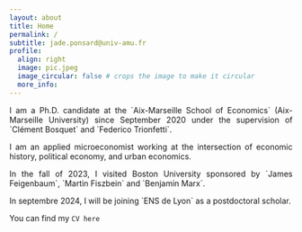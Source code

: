 ```yaml
---
layout: about
title: Home
permalink: /
subtitle: jade.ponsard@univ-amu.fr
profile:
  align: right
  image: pic.jpeg
  image_circular: false # crops the image to make it circular
  more_info:
---
```


<p align="justify"> I am a Ph.D. candidate at the `Aix-Marseille School of Economics` (Aix-Marseille University) since September 2020 under the supervision of `Clément Bosquet` and `Federico Trionfetti`. </p>

<p align="justify"> I am an applied microeconomist working at the intersection of economic history, political economy, and urban economics. </p>

<p align="justify"> In the fall of 2023, I visited Boston University sponsored by `James Feigenbaum`, `Martin Fiszbein` and `Benjamin Marx`.</p>

<p align="justify"> In septembre 2024, I will be joining `ENS de Lyon` as a postdoctoral scholar.</p>

You can find my `CV here`
